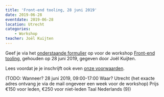 ```yaml
---
title: 'Front-end tooling, 28 juni 2019'
date: 2019-06-28
eventdate: 2019-06-28
location: Utrecht
categories:
    - Workshop
teacher: Joël Kuijten
---
```


Geef je via het [onderstaande formulier](#formulier-1) op voor de workshop [Front-end tooling](/workshops/workshop-tooling-door-joel-kuijten), gehouden op 28 juni 2019, gegeven door Joël Kuijten.

Lees voordat je je inschrijft ook even [onze voorwaarden](/workshops/voor-deelnemers).

(TODO: Wanneer?
28 juni 2019, 09:00-17:00
Waar?
Utrecht (het exacte adres ontvang je via de mail ongeveer een week voor de workshop)
Prijs
€150 voor leden, €250 voor niet-leden
Taal
Nederlands (9))
